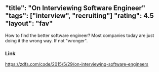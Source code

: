 "title": "On Interviewing Software Engineer"
"tags": ["interview", "recruiting"]
"rating": 4.5
"layout": "fav"
---

How to find the better software engineer? Most companies today are just doing it the wrong way. If not "wronger".

### Link

https://zdfs.com/code/2015/5/29/on-interviewing-software-engineers
